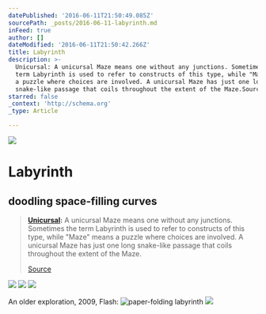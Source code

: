 ```yaml
---
datePublished: '2016-06-11T21:50:49.085Z'
sourcePath: _posts/2016-06-11-labyrinth.md
inFeed: true
author: []
dateModified: '2016-06-11T21:50:42.266Z'
title: Labyrinth
description: >-
  Unicursal: A unicursal Maze means one without any junctions. Sometimes the
  term Labyrinth is used to refer to constructs of this type, while "Maze" means
  a puzzle where choices are involved. A unicursal Maze has just one long
  snake-like passage that coils throughout the extent of the Maze.Source
starred: false
_context: 'http://schema.org'
_type: Article

---
```

![](https://the-grid-user-content.s3-us-west-2.amazonaws.com/e7d9027b-a261-4723-8277-4d9ff4456fc6.jpg)

# Labyrinth

## doodling space-filling curves

> **[Unicursal][0]:** A unicursal Maze means one without any junctions. Sometimes the term Labyrinth is used to refer to constructs of this type, while "Maze" means a puzzle where choices are involved. A unicursal Maze has just one long snake-like passage that coils throughout the extent of the Maze.
> 
> [Source][1]

![](https://the-grid-user-content.s3-us-west-2.amazonaws.com/df2123b7-998e-41c3-ac5c-dd0ef5f510e6.jpg)
![](https://s3-us-west-2.amazonaws.com/the-grid-img/p/635ce4844a2198bd7daeb2e9f9c17f5a2018dd65.jpg)
![](https://the-grid-user-content.s3-us-west-2.amazonaws.com/3fdc65f6-a0b6-4552-b86d-db634d888cdc.jpg)

An older exploration, 2009, Flash:
![paper-folding labyrinth](https://the-grid-user-content.s3-us-west-2.amazonaws.com/1334aa03-0f86-48fb-8b12-f35a183f6e3d.png)
![](https://s3-us-west-2.amazonaws.com/the-grid-img/p/08e3445b7b5421b5e956f7c7a54680b43bae3491.jpg)

[0]: http://www.astrolog.org/labyrnth/maze/unicursl.gif
[1]: http://www.astrolog.org/labyrnth/glossary.htm